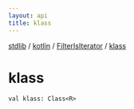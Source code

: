 ```yaml
---
layout: api
title: klass
---
```

[stdlib](../../index.md) / [kotlin](../index.md) / [FilterIsIterator](index.md) / [klass](klass.md)

# klass

```
val klass: Class<R>
```
